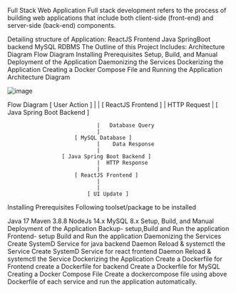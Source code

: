   Full Stack Web Application
Full stack development refers to the process of building web applications that include both client-side (front-end) and server-side (back-end) components.

Detailing structure of Application:
ReactJS Frontend
Java SpringBoot backend
MySQL RDBMS
The Outline of this Project Includes:
Architecture Diagram
Flow Diagram
Installing Prerequisites
Setup, Build, and Manual Deployment of the Application
Daemonizing the Services
Dockerizing the Application
Creating a Docker Compose File and Running the Application
Architecture Diagram

![image](https://github.com/user-attachments/assets/6723c1db-378d-471e-a14c-9cb4f2d7c9d1)

Flow Diagram
                      [ User Action ]
                                |
                                |
                      [ ReactJS Frontend ]
                                |  HTTP Request
                                |
                    [ Java Spring Boot Backend ]
   
                                |   Database Query
                                |
                         [ MySQL Database ]
                                |    Data Response
                                |
                     [ Java Spring Boot Backend ]
                                |  HTTP Response
                                |
                         [ ReactJS Frontend ]
                                |
                                |
                             [ UI Update ]
Installing Prerequisites
Following toolset/package to be installed

Java 17
Maven 3.8.8
NodeJs 14.x
MySQL 8.x
Setup, Build, and Manual Deployment of the Application
Backup- setup,Build and Run the application
Frontend- setup Build and Run the application
Daemonizing the Services
Create SystemD Service for java backend
Daemon Reload & systemctl the Service
Create SystemD Service for react frontend
Daemon Reload & systemctl the Service
Dockerizing the Application
Create a Dockerfile for Frontend
create a Dockerfile for backend
Create a Dockerfile for MySQL
Creating a Docker Compose File
Create a dockercompose file using above Dockerfile of each service and run the application automatically.
